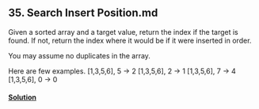 ## 35. Search Insert Position.md

Given a sorted array and a target value, return the index if the target is found. If not, return the index where it would be if it were inserted in order.

You may assume no duplicates in the array.

Here are few examples.
[1,3,5,6], 5 → 2
[1,3,5,6], 2 → 1
[1,3,5,6], 7 → 4
[1,3,5,6], 0 → 0

#### [Solution](https://github.com/Jucongyuan/LeetCode_Java/blob/master/src/com/jucongyuan/easy/_0035/Solution.java)